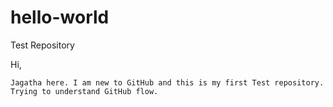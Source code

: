 # hello-world
Test Repository

Hi,

    Jagatha here. I am new to GitHub and this is my first Test repository.
    Trying to understand GitHub flow.

